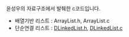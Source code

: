 윤성우의 자료구조에서 발췌한 c코드입니다.

* 배열기반 리스트 : ArrayList.h, ArrayList.c
* 단순연결 리스트 : [DLinkedList.h](https://github.com/YouAndMeToo3323/TIL/blob/main/%EC%9E%90%EB%A3%8C%EA%B5%AC%EC%A1%B0/learn/references/DLinkedList.h), [DLinkedList.c](https://github.com/YouAndMeToo3323/TIL/blob/main/%EC%9E%90%EB%A3%8C%EA%B5%AC%EC%A1%B0/learn/references/DLinkedList.c)

